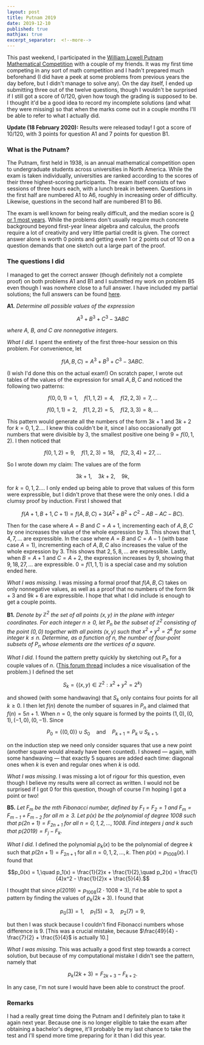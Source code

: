 ```yaml
---
layout: post
title: Putnam 2019
date: 2019-12-10
published: true
mathjax: true
excerpt_separator:  <!--more-->
---
```


This past weekend, I participated in the [William Lowell Putnam Mathematical Competition](https://www.maa.org/math-competitions/putnam-competition) with a couple of my friends. It was my first time competing in any sort of math competition and I hadn't prepared much beforehand (I did have a peek at some problems from previous years the day before, but I didn't manage to solve any). On the day itself, I ended up submitting three out of the twelve questions, though I wouldn't be surprised if I still got a score of 0/120, given how tough the grading is supposed to be. I thought it'd be a good idea to record my incomplete solutions (and what they were missing) so that when the marks come out in a couple months I'll be able to refer to what I actually did.
<!--more-->

__Update (18 February 2020):__ Results were released today! I got a score of 10/120, with 3 points for question A1 and 7 points for question B1.

### What is the Putnam?

The Putnam, first held in 1938, is an annual mathematical competition open to undergraduate students across universities in North America. While the exam is taken individually, universities are ranked according to the scores of their three highest-scoring participants. The exam itself consists of two sessions of three hours each, with a lunch break in between. Questions in the first half are numbered A1 to A6, roughly in increasing order of difficulty. Likewise, questions in the second half are numbered B1 to B6.

The exam is well known for being really difficult, and the median score is [0 or 1 most years](https://artofproblemsolving.com/community/c7t310571f7h1595446_putnam_2017_results). While the problems don't usually require much concrete background beyond first-year linear algebra and calculus, the proofs require a lot of creativity and very little partial credit is given. The correct answer alone is worth 0 points and getting even 1 or 2 points out of 10 on a question demands that one sketch out a large part of the proof.

### The questions I did

I managed to get the correct answer (though definitely not a complete proof) on both problems A1 and B1 and I submitted my work on problem B5 even though I was nowhere close to a full answer. I have included my partial solutions; the full answers can be found [here](https://kskedlaya.org/putnam-archive/).

__A1.__ _Determine all possible values of the expression_

$$A^3 + B^3 + C^3 - 3ABC$$

_where $A$, $B$, and $C$ are nonnegative integers._

_What I did._ I spent the entirety of the first three-hour session on this problem. For convenience, let

$$f(A,B,C) = A^3 + B^3 + C^3 - 3ABC.$$

(I wish I'd done this on the actual exam!) On scratch paper, I wrote out tables of the values of the expression for small $A,B,C$ and noticed the following two patterns:

$$f(0,0,1) = 1,\quad f(1,1,2) = 4,\quad f(2,2,3) = 7,\ldots$$

$$f(0,1,1) = 2,\quad f(1,2,2) = 5,\quad f(2,3,3) = 8,\ldots$$

This pattern would generate all the numbers of the form $3k + 1$ and $3k + 2$ for $k = 0,1,2\ldots$. I knew this couldn't be it, since I also occasionally got numbers that were divisible by 3, the smallest positive one being $9 = f(0,1,2)$. I then noticed that

$$f(0,1,2) = 9,\quad f(1,2,3) = 18,\quad f(2,3,4) = 27,\ldots$$

So I wrote down my claim: The values are of the form

$$3k + 1,\quad 3k + 2,\quad 9k,$$

for $k = 0,1,2\ldots$. I only ended up being able to prove that values of this form were expressible, but I didn't prove that these were the only ones. I did a clumsy proof by induction. First I showed that

$$f(A+1, B+1, C+1) = f(A,B,C) + 3(A^2 + B^2 + C^2 - AB - AC - BC).$$

Then for the case where $A = B$ and $C = A+1$, incrementing each of $A, B, C$ by one increases the value of the whole expression by $3$. This shows that $1,4,7,\ldots$ are expressible. In the case where $A = B$ and $C = A-1$ (with base case $A = 1$), incrementing each of $A,B,C$ also increases the value of the whole expression by $3$. This shows that $2,5,8,\ldots$ are expressible. Lastly, when $B = A + 1$ and $C = A+2$, the expression increases by $9$, showing that $9,18,27,\ldots$ are expressible. $0 = f(1,1,1)$ is a special case and my solution ended here.

_What I was missing._ I was missing a formal proof that $f(A,B,C)$ takes on only nonnegative values, as well as a proof that no numbers of the form $9k + 3$ and $9k+6$ are expressible. I hope that what I did include is enough to get a couple points.

__B1.__ _Denote by $\mathbb{Z}^2$ the set of all points $(x,y)$ in the plane with integer coordinates. For each integer $n\geq 0$, let $P_n$ be the subset of $\mathbb{Z}^2$ consisting of the point $(0,0)$ together with all points $(x,y)$ such that $x^2 + y^2 = 2^k$ for some integer $k\leq n$. Determine, as a function of $n$, the number of four-point subsets of $P_n$ whose elements are the vertices of a square._

_What I did._ I found the pattern pretty quickly by sketching out $P_n$ for a couple values of $n$. ([This forum thread](https://artofproblemsolving.com/community/c7t441f7h1966348_2019_putnam_b1) includes a nice visualisation of the problem.) I defined the set

$$S_k = \{(x,y) \in \mathbb{Z}^2 : x^2 + y^2 = 2^k\}$$

and showed (with some handwaving) that $S_k$ only contains four points for all $k\geq 0$. I then let $f(n)$ denote the number of squares in $P_n$ and claimed that $f(n) = 5n + 1$. When $n = 0$, the only square is formed by the points $(1,0), (0,1), (-1, 0), (0, -1)$. Since

$$P_0 = \{(0,0)\} \cup S_0 \quad\text{and}\quad P_{k+1} = P_k \cup S_{k+1},$$

on the induction step we need only consider squares that use a new point (another square would already have been counted). I showed &mdash; again, with some handwaving &mdash; that exactly 5 squares are added each time: diagonal ones when $k$ is even and regular ones when $k$ is odd.

_What I was missing._ I was missing a lot of rigour for this question, even though I believe my results were all correct as written. I would not be surprised if I got 0 for this question, though of course I'm hoping I got a point or two!

__B5.__ <i>Let $F_m$ be the $m$th Fibonacci number, defined by $F_1 = F_2 = 1$ and $F_m = F_{m-1} + F_{m-2}$ for all $m\geq 3$. Let $p(x)$ be the polynomial of degree $1008$ such that $p(2n+1) = F_{2n+1}$ for all $n = 0,1,2,\ldots,1008$. Find integers $j$ and $k$ such that $p(2019) = F_j - F_k$.</i>

_What I did._ I defined the polynomial $p_k(x)$ to be the polynomial of degree $k$ such that $p(2n+1) = F_{2n+1}$ for all $n= 0,1,2,\ldots,k$. Then $p(x) = p_{1008}(x)$. I found that

$$p_0(x) = 1,\quad p_1(x) = \frac{1}{2}x + \frac{1}{2},\quad p_2(x) = \frac{1}{4}x^2 - \frac{1}{2}x + \frac{5}{4}.$$

I thought that since $p(2019) = p_{1008}(2\cdot 1008 + 3)$, I'd be able to spot a pattern by finding the values of $p_k(2k+3)$. I found that

$$p_0(3) = 1,\quad p_1(5) = 3,\quad p_2(7) = 9,$$

but then I was stuck because I couldn't find Fibonacci numbers whose difference is 9. [This was a crucial mistake, because $\frac{49}{4} - \frac{7}{2} + \frac{5}{4}$ is actually 10.]

_What I was missing._ This was actually a good first step towards a correct solution, but because of my computational mistake I didn't see the pattern, namely that

$$p_k(2k+3) = F_{2k+3} - F_{k+2}.$$

In any case, I'm not sure I would have been able to construct the proof.

### Remarks

I had a really great time doing the Putnam and I definitely plan to take it again next year. Because one is no longer eligible to take the exam after obtaining a bachelor's degree, it'll probably be my last chance to take the test and I'll spend more time preparing for it than I did this year.
